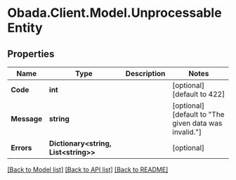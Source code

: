 
# Obada.Client.Model.UnprocessableEntity

## Properties

Name | Type | Description | Notes
------------ | ------------- | ------------- | -------------
**Code** | **int** |  | [optional] [default to 422]
**Message** | **string** |  | [optional] [default to "The given data was invalid."]
**Errors** | **Dictionary&lt;string, List&lt;string&gt;&gt;** |  | [optional] 

[[Back to Model list]](../README.md#documentation-for-models)
[[Back to API list]](../README.md#documentation-for-api-endpoints)
[[Back to README]](../README.md)

